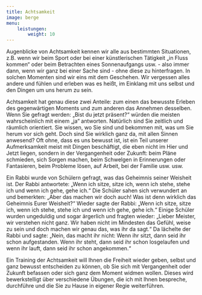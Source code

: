 ```yaml
---
title: Achtsamkeit
image: berge
menu:
    leistungen:
        weight: 10
---
```

Augenblicke von Achtsamkeit kennen wir alle aus bestimmten Situationen, z.B. wenn wir beim Sport oder bei einer künstlerischen Tätigkeit „in Fluss kommen“ oder beim Betrachten eines Sonnenaufgangs usw. - also immer dann, wenn wir ganz bei einer Sache sind - ohne diese zu hinterfragen. In solchen Momenten sind wir eins mit dem Geschehen. Wir vergessen alles andere und fühlen und erleben was es heißt, im Einklang mit uns selbst und den Dingen um uns herum zu sein.

Achtsamkeit hat genau diese zwei Anteile: zum einen das bewusste Erleben des gegenwärtigen Moments und zum anderen das Annehmen desselben. Wenn Sie gefragt werden: „Bist du jetzt präsent?“ würden die meisten wahrscheinlich mit einem „ja“ antworten. Natürlich sind Sie zeitlich und räumlich orientiert. Sie wissen, wo Sie sind und bekommen mit, was um Sie herum vor sich geht. Doch sind Sie wirklich ganz da, mit allen Sinnen anwesend? Oft ohne, dass es uns bewusst ist, ist ein Teil unserer Aufmerksamkeit meist mit Dingen beschäftigt, die eben nicht im Hier und Jetzt liegen, sondern in der Vergangenheit oder Zukunft: beim Pläne schmieden, sich Sorgen machen, beim Schwelgen in Erinnerungen oder Fantasieren, beim Probleme lösen, auf Arbeit, bei der Familie usw. usw.

Ein Rabbi wurde von Schülern gefragt, was das Geheimnis seiner Weisheit ist. Der Rabbi antwortete: „Wenn ich sitze, sitze ich, wenn ich stehe, stehe ich und wenn ich gehe, gehe ich.“ Die Schüler sahen sich verwundert an und bemerkten: „Aber das machen wir doch auch! Was ist denn wirklich das Geheimnis Eurer Weisheit?“ Wieder sagte der Rabbi: „Wenn ich sitze, sitze ich, wenn ich stehe, stehe ich und wenn ich gehe, gehe ich.“ Einige Schüler wurden ungeduldig und sogar ärgerlich und fragten wieder: „Lieber Meister, wir verstehen nicht ganz. Wir haben nicht im Mindesten das Gefühl, weise zu sein und doch machen wir genau das, was ihr da sagt.“ Da lächelte der Rabbi und sagte: „Nein, das macht ihr nicht: Wenn ihr sitzt, dann seid ihr schon aufgestanden. Wenn ihr steht, dann seid ihr schon losgelaufen und wenn ihr lauft, dann seid ihr schon angekommen.“

Ein Training der Achtsamkeit will Ihnen die Freiheit wieder geben, selbst und ganz bewusst entscheiden zu können, ob Sie sich mit Vergangenheit oder Zukunft befassen oder sich ganz dem Moment widmen wollen. Dieses wird bewerkstelligt über verschiedene Übungen, die ich mit Ihnen bespreche, durchführe und die Sie zu Hause in eigener Regie weiterführen.
